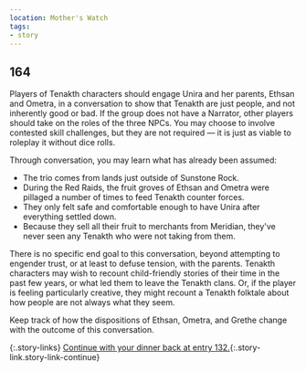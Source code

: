 ```yaml
---
location: Mother's Watch
tags:
- story
---
```


## 164

Players of Tenakth characters should engage Unira and her parents, Ethsan and Ometra, in a conversation to show that Tenakth are just people, and not inherently good or bad.
If the group does not have a Narrator, other players should take on the roles of the three NPCs.
You may choose to involve contested skill challenges, but they are not required — it is just as viable to roleplay it without dice rolls.

Through conversation, you may learn what has already been assumed:

* The trio comes from lands just outside of Sunstone Rock.
* During the Red Raids, the fruit groves of Ethsan and Ometra were pillaged a number of times to feed Tenakth counter forces.
* They only felt safe and comfortable enough to have Unira after everything settled down.
* Because they sell all their fruit to merchants from Meridian, they've never seen any Tenakth who were not taking from them.

There is no specific end goal to this conversation, beyond attempting to engender trust, or at least to defuse tension, with the parents.
Tenakth characters may wish to recount child-friendly stories of their time in the past few years, or what led them to leave the Tenakth clans.
Or, if the player is feeling particularly creative, they might recount a Tenakth folktale about how people are not always what they seem.

Keep track of how the dispositions of Ethsan, Ometra, and Grethe change with the outcome of this conversation.

{:.story-links}
[Continue with your dinner back at entry 132.](132-second-dinner.md){:.story-link.story-link-continue}
